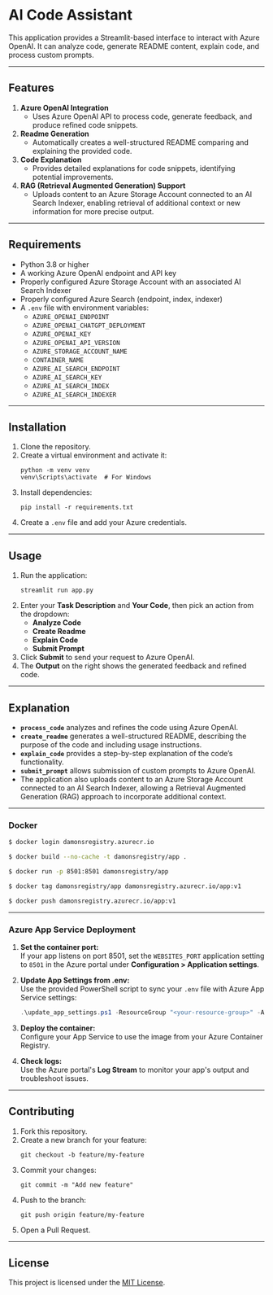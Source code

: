 # AI Code Assistant

This application provides a Streamlit-based interface to interact with Azure OpenAI. It can analyze code, generate README content, explain code, and process custom prompts.

---

## Features

1. **Azure OpenAI Integration**  
   - Uses Azure OpenAI API to process code, generate feedback, and produce refined code snippets.
2. **Readme Generation**  
   - Automatically creates a well-structured README comparing and explaining the provided code.
3. **Code Explanation**  
   - Provides detailed explanations for code snippets, identifying potential improvements.
4. **RAG (Retrieval Augmented Generation) Support**  
   - Uploads content to an Azure Storage Account connected to an AI Search Indexer, enabling retrieval of additional context or new information for more precise output.

---

## Requirements

- Python 3.8 or higher  
- A working Azure OpenAI endpoint and API key  
- Properly configured Azure Storage Account with an associated AI Search Indexer  
- Properly configured Azure Search (endpoint, index, indexer)  
- A `.env` file with environment variables:
  - `AZURE_OPENAI_ENDPOINT`
  - `AZURE_OPENAI_CHATGPT_DEPLOYMENT`
  - `AZURE_OPENAI_KEY`
  - `AZURE_OPENAI_API_VERSION`
  - `AZURE_STORAGE_ACCOUNT_NAME`
  - `CONTAINER_NAME`
  - `AZURE_AI_SEARCH_ENDPOINT`
  - `AZURE_AI_SEARCH_KEY`
  - `AZURE_AI_SEARCH_INDEX`
  - `AZURE_AI_SEARCH_INDEXER`

---

## Installation

1. Clone the repository.  
2. Create a virtual environment and activate it:
   ```
   python -m venv venv
   venv\Scripts\activate  # For Windows
   ```
3. Install dependencies:
   ```
   pip install -r requirements.txt
   ```
4. Create a `.env` file and add your Azure credentials.

---

## Usage

1. Run the application:
   ```
   streamlit run app.py
   ```
2. Enter your **Task Description** and **Your Code**, then pick an action from the dropdown:
   - **Analyze Code**  
   - **Create Readme**  
   - **Explain Code**  
   - **Submit Prompt**  
3. Click **Submit** to send your request to Azure OpenAI.  
4. The **Output** on the right shows the generated feedback and refined code.

---

## Explanation

- **`process_code`** analyzes and refines the code using Azure OpenAI.  
- **`create_readme`** generates a well-structured README, describing the purpose of the code and including usage instructions.  
- **`explain_code`** provides a step-by-step explanation of the code’s functionality.  
- **`submit_prompt`** allows submission of custom prompts to Azure OpenAI.  
- The application also uploads content to an Azure Storage Account connected to an AI Search Indexer, allowing a Retrieval Augmented Generation (RAG) approach to incorporate additional context.

---

### Docker

```bash
$ docker login damonsregistry.azurecr.io

$ docker build --no-cache -t damonsregistry/app .

$ docker run -p 8501:8501 damonsregistry/app

$ docker tag damonsregistry/app damonsregistry.azurecr.io/app:v1

$ docker push damonsregistry.azurecr.io/app:v1
```

---

### Azure App Service Deployment

1. **Set the container port:**  
   If your app listens on port 8501, set the `WEBSITES_PORT` application setting to `8501` in the Azure portal under **Configuration > Application settings**.

2. **Update App Settings from .env:**  
   Use the provided PowerShell script to sync your `.env` file with Azure App Service settings:
   ```powershell
   .\update_app_settings.ps1 -ResourceGroup "<your-resource-group>" -AppName "<your-app-service-name>" -DotEnvPath ".env"
   ```

3. **Deploy the container:**  
   Configure your App Service to use the image from your Azure Container Registry.

4. **Check logs:**  
   Use the Azure portal's **Log Stream** to monitor your app's output and troubleshoot issues.

---

## Contributing

1. Fork this repository.  
2. Create a new branch for your feature:  
   ```
   git checkout -b feature/my-feature
   ```
3. Commit your changes:  
   ```
   git commit -m "Add new feature"
   ```
4. Push to the branch:  
   ```
   git push origin feature/my-feature
   ```
5. Open a Pull Request.

---

## License

This project is licensed under the [MIT License](LICENSE).
